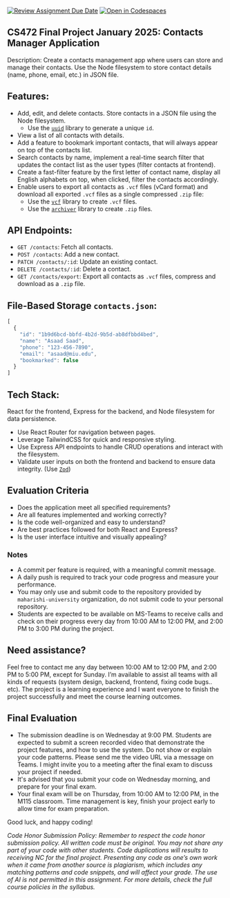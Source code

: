 [![Review Assignment Due Date](https://classroom.github.com/assets/deadline-readme-button-22041afd0340ce965d47ae6ef1cefeee28c7c493a6346c4f15d667ab976d596c.svg)](https://classroom.github.com/a/n9JPUTT8)
[![Open in Codespaces](https://classroom.github.com/assets/launch-codespace-2972f46106e565e64193e422d61a12cf1da4916b45550586e14ef0a7c637dd04.svg)](https://classroom.github.com/open-in-codespaces?assignment_repo_id=17972749)
## CS472 Final Project January 2025: Contacts Manager Application
Description: Create a contacts management app where users can store and manage their contacts. Use the Node filesystem to store contact details (name, phone, email, etc.) in JSON file.

## Features:
* Add, edit, and delete contacts. Store contacts in a JSON file using the Node filesystem.
  * Use the [`uuid`](https://www.npmjs.com/package/uuid) library to generate a unique `id`.
* View a list of all contacts with details.
* Add a feature to bookmark important contacts, that will always appear on top of the contacts list.
* Search contacts by name, implement a real-time search filter that updates the contact list as the user types (filter contacts at frontend).
* Create a fast-filter feature by the first letter of contact name, display all English alphabets on top, when clicked, filter the contacts accordingly.
* Enable users to export all contacts as `.vcf` files (vCard format) and download all exported `.vcf` files as a single compressed `.zip` file:
  * Use the [`vcf`](https://www.npmjs.com/package/vcf) library to create `.vcf` files.
  * Use the [`archiver`](https://www.npmjs.com/package/archiver) library to create `.zip` files.

## API Endpoints:
* `GET /contacts`: Fetch all contacts.
* `POST /contacts`: Add a new contact.
* `PATCH /contacts/:id`: Update an existing contact.
* `DELETE /contacts/:id`: Delete a contact.
* `GET /contacts/export`: Export all contacts as `.vcf` files, compress and download as a `.zip` file.

## File-Based Storage `contacts.json`:
```typescript
[
  {
    "id": "1b9d6bcd-bbfd-4b2d-9b5d-ab8dfbbd4bed",
    "name": "Asaad Saad",
    "phone": "123-456-7890",
    "email": "asaad@miu.edu",
    "bookmarked": false
  }
]
```

## Tech Stack: 
React for the frontend, Express for the backend, and Node filesystem for data persistence.
* Use React Router for navigation between pages.
* Leverage TailwindCSS for quick and responsive styling.
* Use Express API endpoints to handle CRUD operations and interact with the filesystem.
* Validate user inputs on both the frontend and backend to ensure data integrity. (Use [`Zod`](https://www.npmjs.com/package/zod))

## Evaluation Criteria
* Does the application meet all specified requirements?
* Are all features implemented and working correctly?
* Is the code well-organized and easy to understand?
* Are best practices followed for both React and Express?
* Is the user interface intuitive and visually appealing?

### Notes
* A commit per feature is required, with a meaningful commit message.
* A daily push is required to track your code progress and measure your performance.
* You may only use and submit code to the repository provided by `maharishi-university` organization, do not submit code to your personal repository.
* Students are expected to be available on MS-Teams to receive calls and check on their progress every day from 10:00 AM to 12:00 PM, and 2:00 PM to 3:00 PM during the project.

## Need assistance?
Feel free to contact me any day between 10:00 AM to 12:00 PM, and 2:00 PM to 5:00 PM, except for Sunday. I’m available to assist all teams with all kinds of requests (system design, backend, frontend, fixing code bugs.. etc). The project is a learning experience and I want everyone to finish the project successfully and meet the course learning outcomes.

## Final Evaluation 
* The submission deadline is on Wednesday at 9:00 PM. Students are expected to submit a screen recorded video that demonstrate the project features, and how to use the system. Do not show or explain your code patterns. Please send me the video URL via a message on Teams. I might invite you to a meeting after the final exam to discuss your project if needed.
* It's advised that you submit your code on Wednesday morning, and prepare for your final exam.
* Your final exam will be on Thursday, from 10:00 AM to 12:00 PM, in the M115 classroom. Time management is key, finish your project early to allow time for exam preparation.

Good luck, and happy coding!

_Code Honor Submission Policy: Remember to respect the code honor submission policy. All written code must be original. You may not share any part of your code with other students. Code duplications will results to receiving NC for the final project. Presenting any code as one’s own work when it came from another source is plagiarism, which includes any matching patterns and code snippets, and will affect your grade. The use of AI is not permitted in this assignment. For more details, check the full course policies in the syllabus._
